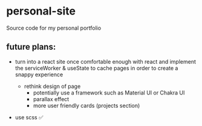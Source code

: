 # personal-site
Source code for my personal portfolio



## future plans: 
  * turn into a react site once comfortable enough with react and implement the serviceWorker & useState to cache pages in order to create a snappy experience 
    * rethink design of page 
      * potentially use a framework such as Material UI or Chakra UI 
      * parallax effect
      * more user friendly cards (projects section) 
    
  * use scss ✅
    
  
